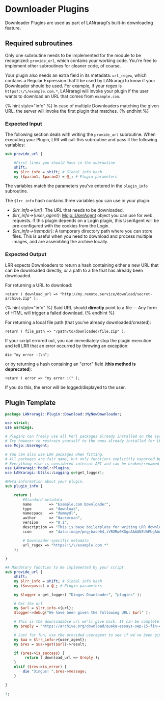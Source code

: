 # Downloader Plugins

Downloader Plugins are used as part of LANraragi's built-in downloading feature.

## Required subroutines

Only one subroutine needs to be implemented for the module to be recognized: `provide_url`, which contains your working code. You're free to implement other subroutines for cleaner code, of course.

Your plugin also needs an extra field in its metadata: `url_regex`, which contains a Regular Expression that'll be used by LANraragi to know if your Downloader should be used.
For example, if your regex is `https?:\/\/example.com.*`, LANraragi will invoke your plugin if the user wants to download an URL that comes from `example.com`.

{% hint style="info" %}
In case of multiple Downloaders matching the given URL, the server will invoke the first plugin that matches.
{% endhint %}

### Expected Input

The following section deals with writing the `provide_url` subroutine.
When executing your Plugin, LRR will call this subroutine and pass it the following variables:

```perl
sub provide_url {

    #First lines you should have in the subroutine
    shift;
    my $lrr_info = shift; # Global info hash
    my ($param1, $param2) = @_; # Plugin parameters
```

The variables match the parameters you've entered in the `plugin_info` subroutine.

The `$lrr_info` hash contains three variables you can use in your plugin:

* _$lrr\_info->{url}_: The URL that needs to be downloaded.
* _$lrr\_info->{user\_agent}_: [Mojo::UserAgent](https://mojolicious.org/perldoc/Mojo/UserAgent) object you can use for web requests. If this plugin depends on a Login plugin, this UserAgent will be pre-configured with the cookies from the Login.
* _$lrr\_info->{tempdir}_: A temporary directory path where you can store files. This is useful when you need to download and process multiple images, and are assembling the archive locally.

### Expected Output

LRR expects Downloaders to return a hash containing either a new URL that can be downloaded directly, *or* a path to a file that has already been downloaded.

For returning a URL to download:

`return ( download_url => "http://my.remote.service/download/secret-archive.zip" );`

{% hint style="info" %}
Said URL should **directly** point to a file -- Any form of HTML will trigger a failed download.
{% endhint %}

For returning a local file path (that you've already downloaded/created):

`return ( file_path => "/path/to/downloaded/file.zip" );`

If your script errored out, you can immediately stop the plugin execution and tell LRR that an error occurred by throwing an exception:

`die "my error :(\n";`

or by returning a hash containing an "error" field (**this method is deprecated**):

`return ( error => "my error :(" );`

If you do this, the error will be logged/displayed to the user.

## Plugin Template

```perl
package LANraragi::Plugin::Download::MyNewDownloader;

use strict;
use warnings;

# Plugins can freely use all Perl packages already installed on the system
# Try however to restrain yourself to the ones already installed for LRR (see tools/cpanfile) to avoid extra installations by the end-user.
use Mojo::UserAgent;

# You can also use LRR packages when fitting.
# All packages are fair game, but only functions explicitly exported by the Utils packages are supported between versions.
# Everything else is considered internal API and can be broken/renamed between versions.
use LANraragi::Model::Plugins;
use LANraragi::Utils::Logging qw(get_logger);

#Meta-information about your plugin.
sub plugin_info {

    return (
        #Standard metadata
        name        => "Example.com Downloader",
        type        => "download",
        namespace   => "dummydl",
        author      => "Hackerman",
        version     => "0.1",
        description => "This is base boilerplate for writing LRR downloaders. Returns a static URL if you try to download a URL from http://example.com.",
        icon        => "data:image/png;base64,iVBORw0KGgoAAAANSUhEUgAAABQAAAAUCAIAAAAC64paAAAAAXNSR0IArs4c6QAAAARnQU1BAACxjwv8YQUAAAAJcEhZcwAADsMAAA7DAcdvqGQAAABZSURBVDhPzY5JCgAhDATzSl+e/2irOUjQSFzQog5hhqIl3uBEHPxIXK7oFXwVE+Hj5IYX4lYVtN6MUW4tGw5jNdjdt5bLkwX1q2rFU0/EIJ9OUEm8xquYOQFEhr9vvu2U8gAAAABJRU5ErkJggg==",

        # Downloader-specific metadata
        url_regex => "https?:\/\/example.com.*"
    );

}

## Mandatory function to be implemented by your script
sub provide_url {
    shift;
    my $lrr_info = shift; # Global info hash
    my ($useposts) = @_; # Plugin parameters

    my $logger = get_logger( "Dingus Downloader", "plugins" );

    # Get the url
    my $url = $lrr_info->{url};
    $logger->debug("We have been given the following URL: $url" );

    # This is the downloadable url we'll give back. It can be completely different from the base domain provided.
    my $reply = "https://archive.org/download/quake-essays-sep-15-fin-4-graco-l-cl/QUAKE_essays_SEP15_FIN4_GRACoL_CL.pdf";

    # Just for fun, use the provided useragent to see if we've been given a real URL
    my $ua = $lrr_info->{user_agent};
    my $res = $ua->get($url)->result;

    if ($res->is_success) {
         return ( download_url => $reply );
    }
    elsif ($res->is_error) {
        die "Dingus! ".$res->message;
    }

}

1;
```
